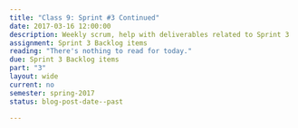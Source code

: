 ```yaml
---
title: "Class 9: Sprint #3 Continued"
date: 2017-03-16 12:00:00
description: Weekly scrum, help with deliverables related to Sprint 3
assignment: Sprint 3 Backlog items
reading: "There's nothing to read for today."
due: Sprint 3 Backlog items
part: "3"
layout: wide
current: no
semester: spring-2017
status: blog-post-date--past

---
```

